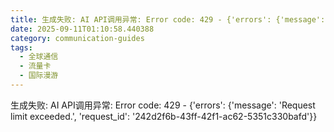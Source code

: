 ```yaml
---
title: 生成失败: AI API调用异常: Error code: 429 - {'errors': {'message': 'Request limit exceeded.', 'request_id': '62b0890e-e54e-46ad-9925-1418b99833d3'}}
date: 2025-09-11T01:10:58.440388
category: communication-guides
tags:
  - 全球通信
  - 流量卡
  - 国际漫游
---
```


生成失败: AI API调用异常: Error code: 429 - {'errors': {'message': 'Request limit exceeded.', 'request_id': '242d2f6b-43ff-42f1-ac62-5351c330bafd'}}